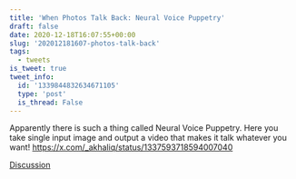 ```yaml
---
title: 'When Photos Talk Back: Neural Voice Puppetry'
draft: false
date: 2020-12-18T16:07:55+00:00
slug: '202012181607-photos-talk-back'
tags:
  - tweets
is_tweet: true
tweet_info:
  id: '1339844832634671105'
  type: 'post'
  is_thread: False
---
```




Apparently there is such a thing called Neural Voice Puppetry. Here you take single input image and output a video that makes it talk whatever you want! <https://x.com/_akhaliq/status/1337593718594007040>

[Discussion](https://x.com/sytelus/status/1339844832634671105)
